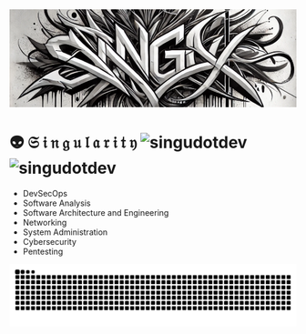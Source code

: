 <img src="https://raw.githubusercontent.com/singudotdev/singudotdev/refs/heads/main/assets/img/singu-graff.png" />

# 👽 𝔖 𝔦 𝔫 𝔤 𝔲 𝔩 𝔞 𝔯 𝔦 𝔱 𝔶 <img src="https://img.shields.io/badge/Singu-DEV-green" alt="singudotdev" /> <img src="https://komarev.com/ghpvc/?username=singudotdev&label=Profile%20Views&color=blueviolet&style=flat" alt="singudotdev" />

- DevSecOps
- Software Analysis
- Software Architecture and Engineering
- Networking
- System Administration
- Cybersecurity
- Pentesting

<img src="https://raw.githubusercontent.com/singudotdev/singudotdev/snake/snake.svg" alt="Snake animation" />

###
